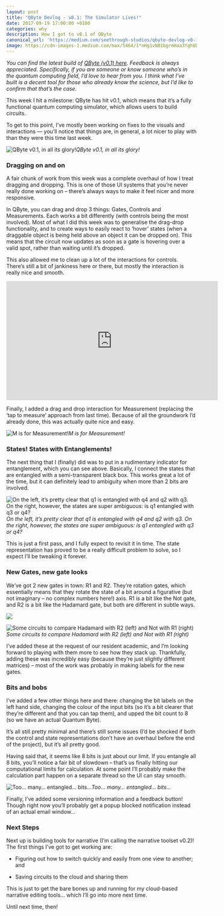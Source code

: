 ```yaml
---
layout: post
title: "QByte Devlog - v0.1: The Simulator Lives!"
date: 2017-09-19 17:00:00 +0100
categories: why
description: How I got to v0.1 of QByte
canonical_url: 'https://medium.com/seethrough-studios/qbyte-devlog-v0-1-the-simulator-lives-5daf39c52b44'
image: https://cdn-images-1.medium.com/max/5464/1*nHg1vN01bgrmHaa3YghUbQ@2x.png
---
```


*You can find the latest build of [QByte (v0.1) here](https://developer.cloud.unity3d.com/share/WJDRbh7rhz/). Feedback is always appreciated. Specifically, if you are someone or know someone who’s in the quantum computing field, I’d love to hear from you. I think what I’ve built is a decent tool for those who already know the science, but I’d like to confirm that that’s the case.*

This week I hit a milestone: QByte has hit v0.1, which means that it’s a fully functional quantum computing simulator, which allows users to build circuits.

To get to this point, I’ve mostly been working on fixes to the visuals and interactions — you’ll notice that things are, in general, a lot nicer to play with than they were this time last week.

![QByte v0.1, in all its glory!](https://cdn-images-1.medium.com/max/5464/1*nHg1vN01bgrmHaa3YghUbQ@2x.png)*QByte v0.1, in all its glory!*

### Dragging on and on

A fair chunk of work from this week was a complete overhaul of how I treat dragging and dropping. This is one of those UI systems that you’re never really done working on – there’s always ways to make it feel nicer and more responsive.

In QByte, you can drag and drop 3 things: Gates, Controls and Measurements. Each works a bit differently (with controls being the most involved). Most of what I did this week was to generalise the drag-drop functionality, and to create ways to easily react to ‘hover’ states (when a draggable object is being held above an object it can be dropped on). This means that the circuit now updates as soon as a gate is hovering over a valid spot, rather than waiting until it’s dropped.

This also allowed me to clean up a lot of the interactions for controls. There’s still a bit of jankiness here or there, but mostly the interaction is really nice and smooth.

<center><iframe width="560" height="315" src="https://www.youtube.com/embed/u0nnn_4ZKGs" frameborder="0" allowfullscreen></iframe></center>

Finally, I added a drag and drop interaction for Measurement (replacing the ‘tap to measure’ approach from last time). Because of all the groundwork I’d already done, this was actually quite nice and easy.

![M is for Measurement!](https://cdn-images-1.medium.com/max/3618/1*4YCz1EgeUYzdy8ob84doWA@2x.jpeg)*M is for Measurement!*

### States! States with Entanglements!

The next thing that I (finally) did was to put in a rudimentary indicator for entanglement, which you can see above. Basically, I connect the states that are entangled with a semi-transparent black box. This works great a lot of the time, but it can definitely lead to ambiguity when more than 2 bits are involved.

![On the left, it’s pretty clear that q1 is entangled with q4 and q2 with q3. On the right, however, the states are super ambiguous: is q1 entangled with q3 or q4?](https://cdn-images-1.medium.com/max/3732/1*9lgiClRITaecJKaXNQOPIg@2x.jpeg)*On the left, it’s pretty clear that q1 is entangled with q4 and q2 with q3. On the right, however, the states are super ambiguous: is q1 entangled with q3 or q4?*

This is just a first pass, and I fully expect to revisit it in time. The state representation has proved to be a really difficult problem to solve, so I expect I’ll be tweaking it forever.

### New Gates, new gate looks

We’ve got 2 new gates in town: R1 and R2. They’re rotation gates, which essentially means that they rotate the state of a bit around a figurative (but not imaginary – no complex numbers here!) axis. R1 is a bit like the Not gate, and R2 is a bit like the Hadamard gate, but both are different in subtle ways.

![](https://cdn-images-1.medium.com/max/4630/1*CU6XNVx38WEUTzPs537qoA@2x.jpeg)

![Some circuits to compare Hadamard with R2 (left) and Not with R1 (right)](https://cdn-images-1.medium.com/max/4640/1*rqXBdCihzg4i3gWoMv9wDQ@2x.jpeg)*Some circuits to compare Hadamard with R2 (left) and Not with R1 (right)*

I’ve added these at the request of our resident academic, and I’m looking forward to playing with them more to see how they stack up. Thankfully, adding these was incredibly easy (because they’re just slightly different matrices) – most of the work was probably in making labels for the new gates.

### Bits and bobs

I’ve added a few other things here and there: changing the bit labels on the left hand side, changing the colour of the input bits (so it’s a bit clearer that they’re different and that you can tap them), and upped the bit count to 8 (so we have an actual Quantum Byte).

It’s all still pretty minimal and there’s still some issues (I’d be shocked if both the control and state representations don’t have an overhaul before the end of the project), but it’s all pretty good.

Having said that, it seems like 8 bits is just about our limit. If you entangle all 8 bits, you’ll notice a fair bit of slowdown – that’s us finally hitting our computational limits for calculation. At some point I’ll probably make the calculation part happen on a separate thread so the UI can stay smooth.

![Too… many… entangled… bits…](https://cdn-images-1.medium.com/max/5464/1*S1mcLRV6gCKbBvWbwt93qA@2x.jpeg)*Too… many… entangled… bits…*

Finally, I’ve added some versioning information and a feedback button! Though right now you’ll probably get a popup blocked notification instead of an actual email window…

### Next Steps

Next up is building tools for narrative (I’m calling the narrative toolset v0.2)! The first things I’ve got to get working are:

* Figuring out how to switch quickly and easily from one view to another; and

* Saving circuits to the cloud and sharing them

This is just to get the bare bones up and running for my cloud-based narrative editing tools… which I’ll go into more next time.

Until next time, then!
